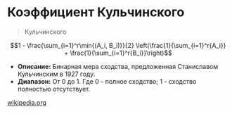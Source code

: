 # Коэффициент Кульчинского

> Кульчинского

$$1 - \frac{\sum_{i=1}^r\min{(A_i, B_i)}}{2} \left(\frac{1}{\sum_{i=1}^r{A_i}} + \frac{1}{\sum_{i=1}^r{B_i}}\right)$$

* **Описание:** Бинарная мера сходства, предложенная Станиславом Кульчинским в 1927 году.
* **Диапазон:** От 0 до 1. Где 0 - полное сходство; 1 - сходство полностью отсутствует.

[wikipedia.org](https://ru.wikipedia.org/wiki/%D0%9A%D0%BE%D1%8D%D1%84%D1%84%D0%B8%D1%86%D0%B8%D0%B5%D0%BD%D1%82_%D0%9A%D1%83%D0%BB%D1%8C%D1%87%D0%B8%D0%BD%D1%81%D0%BA%D0%BE%D0%B3%D0%BE)
